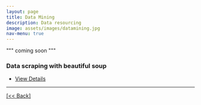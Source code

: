 ```yaml
---
layout: page
title: Data Mining
description: Data resourcing
image: assets/images/datamining.jpg
nav-menu: true
---
```


""" coming soon """

### Data scraping with beautiful soup

<ul class="actions">
   <li><a href="https://cvanchieri.github.io/DSPortfolio/datascrapingbeautifulsoup.html" class="button next">View Details</a></li>
</ul>




---
[[<< Back]](https://cvanchieri.github.io/DSPortfolio)
